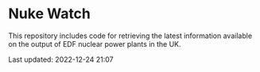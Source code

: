 # Nuke Watch

This repository includes code for retrieving the latest information available on the output of EDF nuclear power plants in the UK.

Last updated: 2022-12-24 21:07